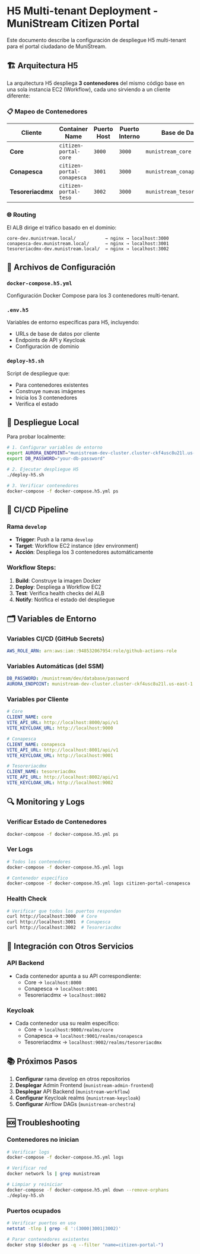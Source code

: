 # H5 Multi-tenant Deployment - MuniStream Citizen Portal

Este documento describe la configuración de despliegue H5 multi-tenant para el portal ciudadano de MuniStream.

## 🏗️ Arquitectura H5

La arquitectura H5 despliega **3 contenedores** del mismo código base en una sola instancia EC2 (Workflow), cada uno sirviendo a un cliente diferente:

### 📋 Mapeo de Contenedores

| Cliente | Container Name | Puerto Host | Puerto Interno | Base de Datos |
|---------|----------------|-------------|----------------|---------------|
| **Core** | `citizen-portal-core` | `3000` | `3000` | `munistream_core` |
| **Conapesca** | `citizen-portal-conapesca` | `3001` | `3000` | `munistream_conapesca` |
| **Tesoreriacdmx** | `citizen-portal-teso` | `3002` | `3000` | `munistream_tesoreriacdmx` |

### 🌐 Routing

El ALB dirige el tráfico basado en el dominio:

```
core-dev.munistream.local/           → nginx → localhost:3000
conapesca-dev.munistream.local/      → nginx → localhost:3001
tesoreriacdmx-dev.munistream.local/  → nginx → localhost:3002
```

## 🚀 Archivos de Configuración

### `docker-compose.h5.yml`
Configuración Docker Compose para los 3 contenedores multi-tenant.

### `.env.h5`
Variables de entorno específicas para H5, incluyendo:
- URLs de base de datos por cliente
- Endpoints de API y Keycloak
- Configuración de dominio

### `deploy-h5.sh`
Script de despliegue que:
- Para contenedores existentes
- Construye nuevas imágenes
- Inicia los 3 contenedores
- Verifica el estado

## 🔧 Despliegue Local

Para probar localmente:

```bash
# 1. Configurar variables de entorno
export AURORA_ENDPOINT="munistream-dev-cluster.cluster-ckf4usc8u21l.us-east-1.rds.amazonaws.com"
export DB_PASSWORD="your-db-password"

# 2. Ejecutar despliegue H5
./deploy-h5.sh

# 3. Verificar contenedores
docker-compose -f docker-compose.h5.yml ps
```

## 🔄 CI/CD Pipeline

### Rama `develop`
- **Trigger**: Push a la rama `develop`
- **Target**: Workflow EC2 instance (dev environment)
- **Acción**: Despliega los 3 contenedores automáticamente

### Workflow Steps:
1. **Build**: Construye la imagen Docker
2. **Deploy**: Despliega a Workflow EC2
3. **Test**: Verifica health checks del ALB
4. **Notify**: Notifica el estado del despliegue

## 🗂️ Variables de Entorno

### Variables CI/CD (GitHub Secrets)
```yaml
AWS_ROLE_ARN: arn:aws:iam::948532067954:role/github-actions-role
```

### Variables Automáticas (del SSM)
```yaml
DB_PASSWORD: /munistream/dev/database/password
AURORA_ENDPOINT: munistream-dev-cluster.cluster-ckf4usc8u21l.us-east-1.rds.amazonaws.com
```

### Variables por Cliente
```yaml
# Core
CLIENT_NAME: core
VITE_API_URL: http://localhost:8000/api/v1
VITE_KEYCLOAK_URL: http://localhost:9000

# Conapesca
CLIENT_NAME: conapesca
VITE_API_URL: http://localhost:8001/api/v1
VITE_KEYCLOAK_URL: http://localhost:9001

# Tesoreriacdmx
CLIENT_NAME: tesoreriacdmx
VITE_API_URL: http://localhost:8002/api/v1
VITE_KEYCLOAK_URL: http://localhost:9002
```

## 🔍 Monitoring y Logs

### Verificar Estado de Contenedores
```bash
docker-compose -f docker-compose.h5.yml ps
```

### Ver Logs
```bash
# Todos los contenedores
docker-compose -f docker-compose.h5.yml logs

# Contenedor específico
docker-compose -f docker-compose.h5.yml logs citizen-portal-conapesca
```

### Health Check
```bash
# Verificar que todos los puertos respondan
curl http://localhost:3000  # Core
curl http://localhost:3001  # Conapesca
curl http://localhost:3002  # Tesoreriacdmx
```

## 🔗 Integración con Otros Servicios

### API Backend
- Cada contenedor apunta a su API correspondiente:
  - Core → `localhost:8000`
  - Conapesca → `localhost:8001`
  - Tesoreriacdmx → `localhost:8002`

### Keycloak
- Cada contenedor usa su realm específico:
  - Core → `localhost:9000/realms/core`
  - Conapesca → `localhost:9001/realms/conapesca`
  - Tesoreriacdmx → `localhost:9002/realms/tesoreriacdmx`

## 📚 Próximos Pasos

1. **Configurar** rama develop en otros repositorios
2. **Desplegar** Admin Frontend (`munistream-admin-frontend`)
3. **Desplegar** API Backend (`munistream-workflow`)
4. **Configurar** Keycloak realms (`munistream-keycloak`)
5. **Configurar** Airflow DAGs (`munistream-orchestra`)

## 🆘 Troubleshooting

### Contenedores no inician
```bash
# Verificar logs
docker-compose -f docker-compose.h5.yml logs

# Verificar red
docker network ls | grep munistream

# Limpiar y reiniciar
docker-compose -f docker-compose.h5.yml down --remove-orphans
./deploy-h5.sh
```

### Puertos ocupados
```bash
# Verificar puertos en uso
netstat -tlnp | grep -E ':(3000|3001|3002)'

# Parar contenedores existentes
docker stop $(docker ps -q --filter "name=citizen-portal-")
```